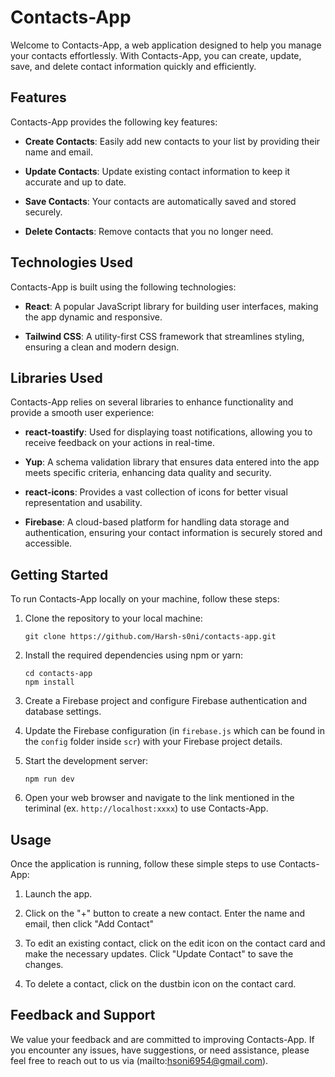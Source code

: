 # Contacts-App

Welcome to Contacts-App, a web application designed to help you manage your contacts effortlessly. With Contacts-App, you can create, update, save, and delete contact information quickly and efficiently.

## Features

Contacts-App provides the following key features:

- **Create Contacts**: Easily add new contacts to your list by providing their name and email.

- **Update Contacts**: Update existing contact information to keep it accurate and up to date.

- **Save Contacts**: Your contacts are automatically saved and stored securely.

- **Delete Contacts**: Remove contacts that you no longer need.

## Technologies Used

Contacts-App is built using the following technologies:

- **React**: A popular JavaScript library for building user interfaces, making the app dynamic and responsive.

- **Tailwind CSS**: A utility-first CSS framework that streamlines styling, ensuring a clean and modern design.

## Libraries Used

Contacts-App relies on several libraries to enhance functionality and provide a smooth user experience:

- **react-toastify**: Used for displaying toast notifications, allowing you to receive feedback on your actions in real-time.

- **Yup**: A schema validation library that ensures data entered into the app meets specific criteria, enhancing data quality and security.

- **react-icons**: Provides a vast collection of icons for better visual representation and usability.

- **Firebase**: A cloud-based platform for handling data storage and authentication, ensuring your contact information is securely stored and accessible.

## Getting Started

To run Contacts-App locally on your machine, follow these steps:

1. Clone the repository to your local machine:

   ```
   git clone https://github.com/Harsh-s0ni/contacts-app.git
   ```

2. Install the required dependencies using npm or yarn:

   ```
   cd contacts-app
   npm install
   ```

3. Create a Firebase project and configure Firebase authentication and database settings.

4. Update the Firebase configuration (in `firebase.js` which can be found in the `config` folder inside `scr`) with your Firebase project details.

5. Start the development server:

   ```
   npm run dev
   ```

6. Open your web browser and navigate to the link mentioned in the teriminal (ex. `http://localhost:xxxx`) to use Contacts-App.

## Usage

Once the application is running, follow these simple steps to use Contacts-App:

1. Launch the app.

2. Click on the "+" button to create a new contact. Enter the name and email, then click "Add Contact"

3. To edit an existing contact, click on the edit icon on the contact card and make the necessary updates. Click "Update Contact" to save the changes.

4. To delete a contact, click on the dustbin icon on the contact card.

## Feedback and Support

We value your feedback and are committed to improving Contacts-App. If you encounter any issues, have suggestions, or need assistance, please feel free to reach out to us via (mailto:hsoni6954@gmail.com).
